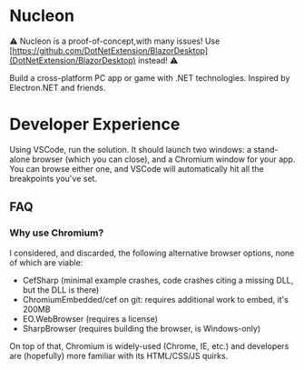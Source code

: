 # Nucleon

:warning: Nucleon is a proof-of-concept,with many issues! Use [https://github.com/DotNetExtension/BlazorDesktop](DotNetExtension/BlazorDesktop) instead! :warning:

Build a cross-platform PC app or game with .NET technologies. Inspired by Electron.NET and friends.

# Developer Experience

Using VSCode, run the solution. It should launch two windows: a stand-alone browser (which you can close), and a Chromium window for your app. You can browse either one, and VSCode will automatically hit all the breakpoints you've set.

## FAQ

### Why use Chromium?

I considered, and discarded, the following alternative browser options, none of which are viable:

- CefSharp (minimal example crashes, code crashes citing a missing DLL, but the DLL is there)
- ChromiumEmbedded/cef on git: requires additional work to embed, it's 200MB
- EO.WebBrowser (requires a license)
- SharpBrowser (requires building the browser, is Windows-only)

On top of that, Chromium is widely-used (Chrome, IE, etc.) and developers are (hopefully) more familiar with its HTML/CSS/JS quirks.
